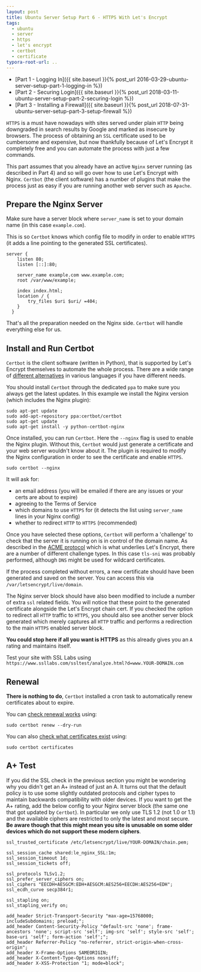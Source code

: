 ```yaml
---
layout: post
title: Ubuntu Server Setup Part 6 - HTTPS With Let's Encrypt
tags:
  - ubuntu
  - server
  - https
  - let's encrypt
  - certbot
  - certificate
typora-root-url: ..
---
```


- [Part 1 - Logging In]({{ site.baseurl }}{% post_url 2016-03-29-ubuntu-server-setup-part-1-logging-in %})
- [Part 2 - Securing Login]({{ site.baseurl }}{% post_url 2018-03-11-ubuntu-server-setup-part-2-securing-login %})
- [Part 3 - Installing a Firewall]({{ site.baseurl }}{% post_url 2018-07-31-ubuntu-server-setup-part-3-setup-firewall %})

`HTTPS` is a must have nowadays with sites served under plain `HTTP` being downgraded in search results by Google and marked as insecure by browsers. The process of obtaining an `SSL` certificate used to be cumbersome and expensive, but now thankfully because of Let's Encrypt it completely free and you can automate the process with just a few commands.

This part assumes that you already have an active `Nginx` server running (as described in Part 4) and so will go over how to use Let's Encrypt with Nginx. `Certbot` (the client software) has a number of plugins that make the process just as easy if you are running another web server such as `Apache`.

## Prepare the Nginx Server

Make sure have a server block where `server_name` is set to your domain name (in this case `example.com`).

This is so `Certbot` knows which config file to modify in order to enable `HTTPS` (it adds a line pointing to the generated SSL certificates).

```nginx
server {
  	listen 80;
  	listen [::]:80;
  
  	server_name example.com www.example.com;
  	root /var/www/example;
  
  	index index.html;
  	location / {
  		try_files $uri $uri/ =404;
  	}
  }
```

That's all the preparation needed on the Nginx side. `Certbot` will handle everything else for us.

## Install and Run Certbot

`Certbot` is the client software (written in Python), that is supported by Let's Encrypt themselves to automate the whole process. There are a wide range of [different alternatives](https://letsencrypt.org/docs/client-options/) in various languages if you have different needs.

You should install `Certbot` through the dedicated `ppa` to make sure you always get the latest updates. In this example we install the Nginx version (which includes the Nginx plugin):

```shell
sudo apt-get update
sudo add-apt-repository ppa:certbot/certbot
sudo apt-get update
sudo apt-get install -y python-certbot-nginx
```

Once installed, you can run `Certbot`. Here the `--nginx` flag is used to enable the Nginx plugin. Without this, `Certbot` would just generate a certificate and your web server wouldn't know about it. The plugin is required to modify the Nginx configuration in order to see the certificate and enable `HTTPS`.

```shell
sudo certbot --nginx
```

It will ask for:

- an email address (you will be emailed if there are any issues or your certs are about to expire)
- agreeing to the Terms of Service
- which domains to use `HTTPS` for (it detects the list using `server_name` lines in your Nginx config)
- whether to redirect `HTTP` to `HTTPS` (recommended)

Once you have selected these options, `Certbot` will perform a 'challenge' to check that the server it is running on is in control of the domain name. As described in the [ACME protocol](https://github.com/ietf-wg-acme/acme/) which is what underlies Let's Encrypt, there are a number of different challenge types. In this case `tls-sni` was probably performed, although `DNS` might be used for wildcard certificates.

If the process completed without errors, a new certificate should have been generated and saved on the server. You can access this via `/var/letsencrypt/live/domain`.

The Nginx server block should have also been modified to include a number of extra `ssl` related fields. You will notice that these point to the generated certificate alongside the Let's Encrypt chain cert. If you checked the option to redirect all `HTTP` traffic to `HTTPS`, you should also see another server block generated which merely captures all `HTTP` traffic and performs a redirection to the main `HTTPS` enabled server block.

**You could stop here if all you want is HTTPS** as this already gives you an `A` rating and maintains itself.

Test your site with SSL Labs using `https://www.ssllabs.com/ssltest/analyze.html?d=www.YOUR-DOMAIN.com`

## Renewal

**There is nothing to do**, `Certbot` installed a cron task to automatically renew certificates about to expire.

You can [check renewal works](https://certbot.eff.org/docs/using.html#re-creating-and-updating-existing-certificates) using:

```shell
sudo certbot renew --dry-run
```

You can also [check what certificates exist](https://certbot.eff.org/docs/using.html#managing-certificates) using:

```shell
sudo certbot certificates
```

## A+ Test

If you did the SSL check in the previous section you might be wondering why you didn't get an A+ instead of just an A. It turns out that the default policy is to use some slightly outdated protocols and cipher types to maintain backwards compatibility with older devices. If you want to get the A+ rating, add the below config to your Nginx server block (the same one that got updated by `Certbot`). In particular we only use TLS 1.2 (not 1.0 or 1.1) and the available ciphers are restricted to only the latest and most secure. **Be aware though that this might mean you site is unusable on some older devices which do not support these modern ciphers**.

```nginx
ssl_trusted_certificate /etc/letsencrypt/live/YOUR-DOMAIN/chain.pem;

ssl_session_cache shared:le_nginx_SSL:1m;
ssl_session_timeout 1d;
ssl_session_tickets off;

ssl_protocols TLSv1.2;
ssl_prefer_server_ciphers on;
ssl_ciphers "EECDH+AESGCM:EDH+AESGCM:AES256+EECDH:AES256+EDH";
ssl_ecdh_curve secp384r1;

ssl_stapling on;
ssl_stapling_verify on;

add_header Strict-Transport-Security "max-age=15768000; includeSubdomains; preload;";
add_header Content-Security-Policy "default-src 'none'; frame-ancestors 'none'; script-src 'self'; img-src 'self'; style-src 'self'; base-uri 'self'; form-action 'self';";
add_header Referrer-Policy "no-referrer, strict-origin-when-cross-origin";
add_header X-Frame-Options SAMEORIGIN;
add_header X-Content-Type-Options nosniff;
add_header X-XSS-Protection "1; mode=block";
```